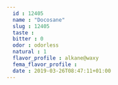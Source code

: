 ```yaml
---
  id : 12405
  name : "Docosane"
  slug : 12405
  taste : 
  bitter : 0
  odor : odorless
  natural : 1
  flavor_profile : alkane@waxy
  fema_flavor_profile : 
  date : 2019-03-26T08:47:11+01:00
---
```




